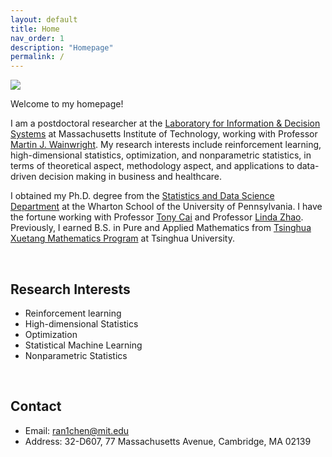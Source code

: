 ```yaml
---
layout: default
title: Home
nav_order: 1
description: "Homepage"
permalink: /
---
```


<div class="container">
	<div class="row">
		<div class="d-none d-md-block col-sm-3">
			<img src="{{'/assets/images/ranchen.jpg'| prepend:site.baseurl}}">
		</div>
		<div class="col">
			<p class="text-justify">
				Welcome to my homepage! 
			</p>
			<p class="text-justify">
				I am a postdoctoral researcher at the <a href="https://lids.mit.edu/">Laboratory for Information & Decision</a> <a href="https://lids.mit.edu/"> Systems</a> at Massachusetts Institute of Technology, working with Professor <a href="https://computing.mit.edu/martin-wainwright/">Martin J. Wainwright</a>. My research interests include reinforcement learning, high-dimensional statistics, optimization, and nonparametric statistics, in terms of theoretical aspect, methodology aspect, and applications to data-driven decision making in business and healthcare. 
<!--- lies in optimization and reinforcement learning for data-driven decision making, in terms of both the theorectical aspect and applications in business and health care. --->
			</p>	
			<p class="text-justify">
				I obtained my Ph.D. degree from the <a href="https://statistics.wharton.upenn.edu">Statistics and Data Science Department</a> at the Wharton School of the University of Pennsylvania. I have the fortune working with Professor <a href="http://www-stat.wharton.upenn.edu/~tcai/">Tony Cai</a> and Professor <a href="https://statistics.wharton.upenn.edu/profile/lzhao">Linda Zhao</a>.
<!--- , under the supervision of <a href="http://www-stat.wharton.upenn.edu/~tcai/">Tony Cai</a>. --->
Previously, I earned B.S. in Pure and Applied Mathematics from <a href="https://www.tsinghua.edu.cn/en/Admissions/Undergraduate/Tsinghua_Xuetang_Talents_Program.htm">Tsinghua Xuetang Mathematics Program</a> at Tsinghua University.
			</p>
		</div>
	</div>
</div>

<br>


## Research Interests

- Reinforcement learning
- High-dimensional Statistics
- Optimization
- Statistical Machine Learning
- Nonparametric Statistics
<!--- # Causal Inference --->

<br>

## Contact

- Email: [ran1chen@mit.edu](ran1chen@mit.edu)
- Address: 32-D607, 77 Massachusetts Avenue, Cambridge, MA 02139
<!-- - [Google Scholar](https://scholar.google.com.hk/citations?user=k2uOCu0AAAAJ&hl=en&oi=ao)
 -->
<br><br>

<!-- ## Co-authors
<div>
	<div class="panel panel-default">
	  <div class="panel-body" id="coauthors">
	  </div>
	</div>
</div>

<script>
  function lastNameSort(a,b) {
    return a.split(" ").pop()[0] > b.split(" ").pop()[0] ? 1 : -1;
  };

  var pubs = {{ site.data.publications | jsonify }}, 
      coauthors = {{ site.data.coauthors | jsonify }};
  var authors = [];
  for (var pub, i = 0; pub = pubs[i++];) {
    var author_arr = pub.authors;
    for (var author, j = 0; author = author_arr[j++];) {
      if (author.name != "Junhui Cai") {
        authors.push(author.name);
      }
    }
  }
  sorted_authors = authors.sort(lastNameSort);
  var author_obj = {};
  for(var author, i = 0; author = sorted_authors[i++];) {
  	if(author in author_obj) {
  		author_obj[author]++;
  	} else {
  		author_obj[author] = 1;
  	}
  }
  var author_arr = Object
    .keys(author_obj)
    .map(k => ({ "name": k, "count": author_obj[k] }));
  var merged = author_arr
    .map(x => Object.assign(x, coauthors.find(y => y.name == x.name )));

  var parsed = "<p class='text-justify'>";
  for(var item, i = 0; item = merged[i++];) {
    parsed += '<a href="' + item.homepage + '" style="font-size:' + (1)*15 + 'px">' +
        item.name + '</a>';
    if(i < merged.length) {parsed += ",\t ";}
  }
  parsed += "</p>";
  $("#coauthors").html(parsed);
</script> -->
